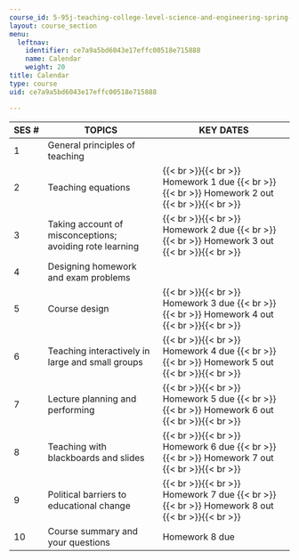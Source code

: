 ```yaml
---
course_id: 5-95j-teaching-college-level-science-and-engineering-spring-2009
layout: course_section
menu:
  leftnav:
    identifier: ce7a9a5bd6043e17effc00518e715888
    name: Calendar
    weight: 20
title: Calendar
type: course
uid: ce7a9a5bd6043e17effc00518e715888

---
```


| SES # | TOPICS | KEY DATES |
| --- | --- | --- |
| 1 | General principles of teaching | &nbsp; |
| 2 | Teaching equations |  {{< br >}}{{< br >}} Homework 1 due {{< br >}}{{< br >}} Homework 2 out {{< br >}}{{< br >}}  |
| 3 | Taking account of misconceptions; avoiding rote learning |  {{< br >}}{{< br >}} Homework 2 due {{< br >}}{{< br >}} Homework 3 out {{< br >}}{{< br >}}  |
| 4 | Designing homework and exam problems | &nbsp; |
| 5 | Course design |  {{< br >}}{{< br >}} Homework 3 due {{< br >}}{{< br >}} Homework 4 out {{< br >}}{{< br >}}  |
| 6 | Teaching interactively in large and small groups |  {{< br >}}{{< br >}} Homework 4 due {{< br >}}{{< br >}} Homework 5 out {{< br >}}{{< br >}}  |
| 7 | Lecture planning and performing |  {{< br >}}{{< br >}} Homework 5 due {{< br >}}{{< br >}} Homework 6 out {{< br >}}{{< br >}}  |
| 8 | Teaching with blackboards and slides |  {{< br >}}{{< br >}} Homework 6 due {{< br >}}{{< br >}} Homework 7 out {{< br >}}{{< br >}}  |
| 9 | Political barriers to educational change |  {{< br >}}{{< br >}} Homework 7 due {{< br >}}{{< br >}} Homework 8 out {{< br >}}{{< br >}}  |
| 10 | Course summary and your questions | Homework 8 due